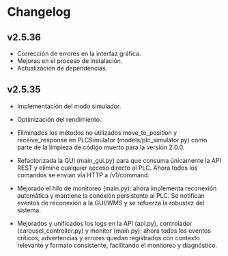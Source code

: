 # Changelog

## v2.5.36

- Corrección de errores en la interfaz gráfica.
- Mejoras en el proceso de instalación.
- Actualización de dependencias.

## v2.5.35

- Implementación del modo simulador.
- Optimización del rendimiento.

- Eliminados los métodos no utilizados move_to_position y receive_response en PLCSimulator (models/plc_simulator.py) como parte de la limpieza de código muerto para la versión 2.0.0.

- Refactorizada la GUI (main_gui.py) para que consuma únicamente la API REST y elimine cualquier acceso directo al PLC. Ahora todos los comandos se envían vía HTTP a /v1/command.

- Mejorado el hilo de monitoreo (main.py): ahora implementa reconexión automática y mantiene la conexión persistente al PLC. Se notifican eventos de reconexión a la GUI/WMS y se refuerza la robustez del sistema.

- Mejorados y unificados los logs en la API (api.py), controlador (carousel_controller.py) y monitor (main.py): ahora todos los eventos críticos, advertencias y errores quedan registrados con contexto relevante y formato consistente, facilitando el monitoreo y diagnóstico.
